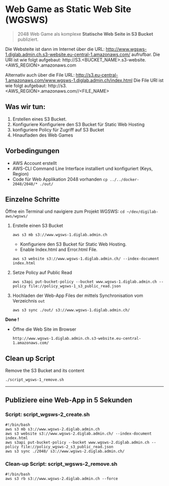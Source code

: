 # Web Game as Static Web Site (WGSWS)

> 2048 Web Game als komplexe **Statische Web Seite in S3 Bucket** publiziert.

Die Websteite ist dann im Internet über die URL: <http://www.wgsws-1.diglab.admin.ch.s3-website.eu-central-1.amazonaws.com/>
 aufrufbar. Die URl ist wie folgt aufgebaut: http://S3.<BUCKET_NAME>.s3-website.<AWS_REGION>.amazonaws.com

 Alternativ auch über die File URL: <http://s3.eu-central-1.amazonaws.com/www.wgsws-1.diglab.admin.ch/index.html> 
 Die File URl ist wie folgt aufgebaut: http://s3.<AWS_REGION>.amazonaws.com/<S3 BUCKET_NAME>/<FILE_NAME>

## Was wir tun:
1. Erstellen eines S3 Bucket.
2. Konfiguriere Konfiguriere den S3 Bucket für Static Web Hosting
3. konfiguriere Policy für Zugriff auf S3 Bucket
3. Hinaufladen des Web Games    

## Vorbedingungen
- AWS Account erstellt
- AWS-CLI Command Line Interface installiert und konfiguriert (Keys, Region)
- Code für Web Applikation 2048 vorhanden
`cp ../../docker-2048/2048/* ./out/`

## Einzelne Schritte 
Öffne ein Terminal und navigiere zum Projekt WGSWS: 
`cd ~/dev/digilab-aws/wgsws/`

1. Erstelle einen S3 Bucket 
    ```
    aws s3 mb s3://www.wgsws-1.diglab.admin.ch
    ```

    - Konfiguriere den S3 Bucket für Static Web Hosting. 
    - Enable Index.html and Error.html File.
    ```
    aws s3 website s3://www.wgsws-1.diglab.admin.ch/ --index-document index.html
    ```

2. Setze Policy auf Public Read
    ```
    aws s3api put-bucket-policy --bucket www.wgsws-1.diglab.admin.ch --policy file://policy_wgsws-1_s3_public_read.json
    ```

3. Hochladen der Web-App Files der mittels Synchronisation vom Verzeichnis `out` 
    ```
    aws s3 sync ./out/ s3://www.wgsws-1.diglab.admin.ch/
    ```

**Done !** 

- Öffne die Web Site im Browser
    ```
    http://www.wgsws-1.diglab.admin.ch.s3-website.eu-central-1.amazonaws.com/
    ```       


## Clean up Script
Remove the S3 Bucket and its content
```
./script_wgsws-1_remove.sh
```


---  

##  Publiziere eine Web-App in 5 Sekunden
### Script: script_wgsws-2_create.sh
```
#!/bin/bash
aws s3 mb s3://www.wgsws-2.diglab.admin.ch
aws s3 website s3://www.wgsws-2.diglab.admin.ch/ --index-document index.html
aws s3api put-bucket-policy --bucket www.wgsws-2.diglab.admin.ch --policy file://policy_wgsws-2_s3_public_read.json
aws s3 sync ./2048/ s3://www.wgsws-2.diglab.admin.ch/
```

### Clean-up Script: script_wgsws-2_remove.sh
```
#!/bin/bash
aws s3 rb s3://www.wgsws-2.diglab.admin.ch --force
```

